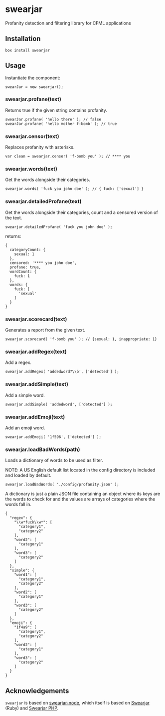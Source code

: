 # swearjar

Profanity detection and filtering library for CFML applications

## Installation

    box install swearjar

## Usage

Instantiate the component:

    swearJar = new swearjar();

### swearjar.profane(text)

Returns true if the given string contains profanity.

    swearJar.profane( 'hello there' ); // false
    swearJar.profane( 'hello mother f-bomb' ); // true

### swearjar.censor(text)

Replaces profanity with asterisks.

    var clean = swearjar.censor( 'f-bomb you' ); // **** you

### swearjar.words(text)

Get the words alongside their categories.

    swearjar.words( 'fuck you john doe' ); // { fuck: ['sexual'] }
    
### swearjar.detailedProfane(text)

Get the words alongside their categories, count and a censored version of the text.

    swearjar.detailedProfane( 'fuck you john doe' );

returns:    
```
{
  categoryCount: {
    sexual: 1
  },
  censored: '**** you john doe',
  profane: true,
  wordCount: {
    fuck: 1
  },
  words: {
    fuck: [
      'sexual'
    ]
  }
}
```

### swearjar.scorecard(text)

Generates a report from the given text.

    swearjar.scorecard( 'f-bomb you' ); // {sexual: 1, inappropriate: 1}

### swearjar.addRegex(text)

Add a regex.

    swearjar.addRegex( 'addedword?\\b', ['detected'] );

### swearjar.addSimple(text)

Add a simple word.

    swearjar.addSimple( 'addedword', ['detected'] );

### swearjar.addEmoji(text)

Add an emoji word.

    swearjar.addEmoji( '1f596', ['detected'] );

### swearjar.loadBadWords(path)

Loads a dictionary of words to be used as filter.

NOTE: A US English default list located in the config directory is included and loaded by default.

    swearjar.loadBadWords( './config/profanity.json' );

A dictionary is just a plain JSON file containing an object where its keys are the words to check for and the values are arrays of categories where the words fall in.

```
{
  "regex": {
    "\\w*fuck\\w*": [
      "category1",
      "category2"
    ],
    "word2": [
      "category1"
    ],
    "word3": [
      "category2"
    ]
  },
  "simple": {
    "word1": [
      "category1",
      "category2"
    ],
    "word2": [
      "category1"
    ],
    "word3": [
      "category2"
    ]
  },
  "emoji": {
    "1f4a9": [
      "category1",
      "category2"
    ],
    "word2": [
      "category1"
    ],
    "word3": [
      "category2"
    ]
  }
}
```


## Acknowledgements

`swearjar` is based on [swearjar-node](https://github.com/ahmedengu/swearjar-node), which itself is based on [Swearjar](https://github.com/joshbuddy/swearjar) (Ruby) and [Swearjar PHP](https://github.com/raymondjavaxx/swearjar-php).